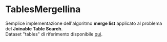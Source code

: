 # TablesMergellina

Semplice implementazione dell'algoritmo **merge list** applicato al problema del **Joinable Table Search**.  
Dataset "tables" di riferimento disponibile [qui](https://gitlab.com/Rm3UofA/Mentor/Datasets).